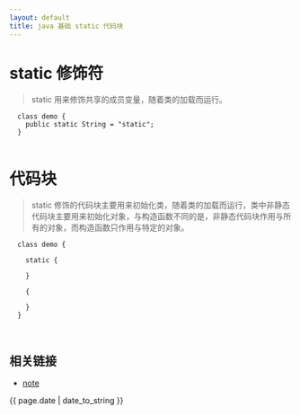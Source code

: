 ```yaml
---
layout: default
title: java 基础 static 代码块
---
```


# static 修饰符

> static 用来修饰共享的成员变量，随着类的加载而运行。

```
  class demo {
    public static String = "static";
  }
  

```



# 代码块

> static 修饰的代码块主要用来初始化类，随着类的加载而运行，类中非静态代码块主要用来初始化对象，与构造函数不同的是，非静态代码块作用与所有的对象，而构造函数只作用与特定的对象。

```
  class demo {
    
    static {
    
    }
    
    {
    
    }
  }
   
    

```









## 相关链接
- [note](http://zhishan33.github.io/shanBlog/)

<p>{{ page.date | date_to_string }}</p>
